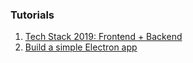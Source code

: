 ### Tutorials

1. [Tech Stack 2019: Frontend + Backend](https://codeburst.io/tech-stack-2019-core-5091cabd379d)
2. [Build a simple Electron app](https://codeburst.io/build-a-todo-app-with-electron-d6c61f58b55a)
